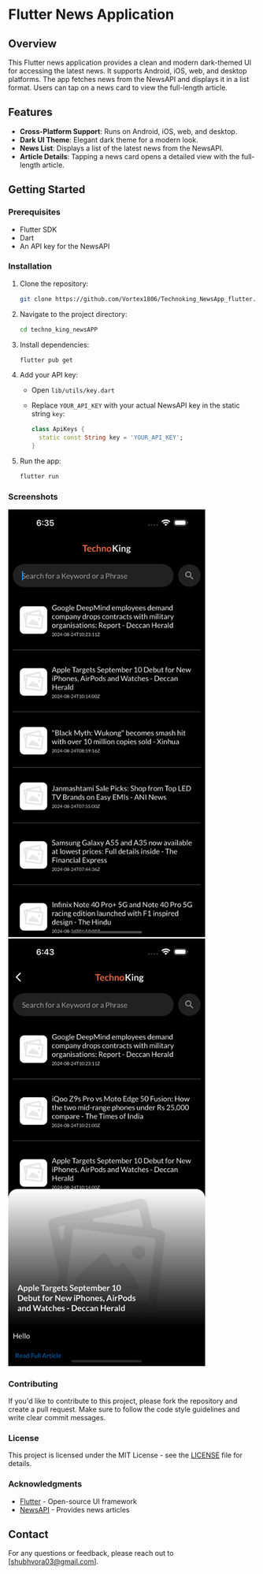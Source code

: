 # Flutter News Application

## Overview

This Flutter news application provides a clean and modern dark-themed UI for accessing the latest news. It supports Android, iOS, web, and desktop platforms. The app fetches news from the NewsAPI and displays it in a list format. Users can tap on a news card to view the full-length article.

## Features

- **Cross-Platform Support**: Runs on Android, iOS, web, and desktop.
- **Dark UI Theme**: Elegant dark theme for a modern look.
- **News List**: Displays a list of the latest news from the NewsAPI.
- **Article Details**: Tapping a news card opens a detailed view with the full-length article.

## Getting Started

### Prerequisites

- Flutter SDK
- Dart
- An API key for the NewsAPI

### Installation

1. Clone the repository:

    ```bash
    git clone https://github.com/Vortex1806/Technoking_NewsApp_flutter.git
    ```

2. Navigate to the project directory:

    ```bash
    cd techno_king_newsAPP
    ```

3. Install dependencies:

    ```bash
    flutter pub get
    ```

4. Add your API key:

    - Open `lib/utils/key.dart`
    - Replace `YOUR_API_KEY` with your actual NewsAPI key in the static string `key`:

      ```dart
      class ApiKeys {
        static const String key = 'YOUR_API_KEY';
      }
      ```

5. Run the app:

    ```bash
    flutter run
    ```

### Screenshots
<img src="flutter_01.png" alt="Screenshot 1" width="400">

<img src="flutter_02.png" alt="Screenshot 2" width="400">

### Contributing

If you'd like to contribute to this project, please fork the repository and create a pull request. Make sure to follow the code style guidelines and write clear commit messages.

### License

This project is licensed under the MIT License - see the [LICENSE](LICENSE) file for details.

### Acknowledgments

- [Flutter](https://flutter.dev/) - Open-source UI framework
- [NewsAPI](https://newsapi.org/) - Provides news articles

## Contact

For any questions or feedback, please reach out to [shubhvora03@gmail.com].
